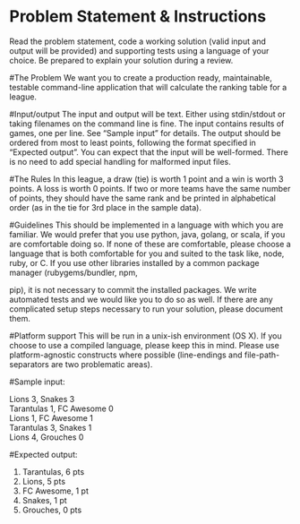 # Problem Statement & Instructions

Read the problem statement, code a working solution (valid input and output will be provided)
and supporting tests using a language of your choice. Be prepared to explain your solution
during a review.

#The Problem
We want you to create a production ready, maintainable, testable command-line application that
will calculate the ranking table for a league.

#Input/output
The input and output will be text. Either using stdin/stdout or taking filenames on the command
line is fine.
The input contains results of games, one per line. See “Sample input” for details.
The output should be ordered from most to least points, following the format specified in
“Expected output”.
You can expect that the input will be well-formed. There is no need to add special handling for
malformed input files.

#The Rules
In this league, a draw (tie) is worth 1 point and a win is worth 3 points. A loss is worth 0 points.
If two or more teams have the same number of points, they should have the same rank and be
printed in alphabetical order (as in the tie for 3rd place in the sample data).

#Guidelines
This should be implemented in a language with which you are familiar. We would prefer that
you use python, java, golang, or scala, if you are comfortable doing so. If none of these are
comfortable, please choose a language that is both comfortable for you and suited to the task
like, node, ruby, or C.
If you use other libraries installed by a common package manager (rubygems/bundler, npm,

pip), it is not necessary to commit the installed packages.
We write automated tests and we would like you to do so as well.
If there are any complicated setup steps necessary to run your solution, please document them.

#Platform support
This will be run in a unix-ish environment (OS X). If you choose to use a compiled language,
please keep this in mind. Please use platform-agnostic constructs where possible (line-endings
and file-path-separators are two problematic areas).

#Sample input:

Lions 3, Snakes 3               
Tarantulas 1, FC Awesome 0    
Lions 1, FC Awesome 1         
Tarantulas 3, Snakes 1         
Lions 4, Grouches 0           


#Expected output:

1. Tarantulas, 6 pts 
2. Lions, 5 pts      
3. FC Awesome, 1 pt  
3. Snakes, 1 pt      
5. Grouches, 0 pts   
